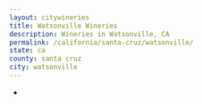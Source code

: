 ```yaml
---
layout: citywineries
title: Watsonville Wineries
description: Wineries in Watsonville, CA
permalink: /california/santa-cruz/watsonville/
state: ca
county: santa cruz
city: watsonville
---
```

-
